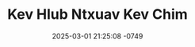 ---
layout: movie-video-data
date: 2025-03-01 21:25:08 -0749
categories: movie

# Site Attributes
title: "Kev Hlub Ntxuav Kev Chim"
permalink: "/movie/Kev_Hlub_Ntxuav_Kev_Chim"

# Movie Attributes
synopsis: ""
producer: "New Life Entertainment"
director: "Bounmee Lis"
writer: "Tuam Yaj, Bounmee Lis"
video_link: "https://youtu.be/SEjgpg_fi6c?si=yp42xExA-x46L9L3"
genre: "Drama"
year: "2013"
release_type: "DVD"
storage: "Center for Hmong Studies"
thumbnail: "/assets/images/movie_thumbnails/Kev Hlub Ntxuav Kev Chim.jpeg"
publishing_company: "New Life Entertainment"

# Sequels + Parts
base_movie: ""
total_parts: 
sequel: ""

# Movie Cast
cast:
- name: "Haus Khu Vwj"
- name: "Pham Yaj"
- name: "Paj Yeeb Muas"
- name: "Xab Muas"
---